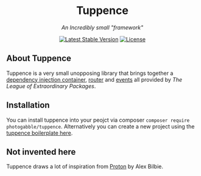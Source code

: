 <h1 align="center">Tuppence</h1>
<p align="center"><em>An Incredibly small "framework"</em></p>

<p align="center">
  <a href="https://packagist.org/packages/photogabble/tuppence"><img src="https://poser.pugx.org/photogabble/tuppence/v/stable.svg" alt="Latest Stable Version"></a>
  <a href="LICENSE"><img src="https://poser.pugx.org/laravel/framework/license.svg" alt="License"></a>
</p>

## About Tuppence

Tuppence is a very small unopposing library that brings together a [dependency injection container](http://container.thephpleague.com/), [router](http://route.thephpleague.com/) and [events](http://event.thephpleague.com/2.0/) all provided by _The League of Extraordinary Packages_.

## Installation

You can install tuppence into your peojct via composer `composer require photogabble/tuppence`. Alternatively you can create a new project using the [tuppence boilerplate here](https://github.com/photogabble/tuppence-boilerplate).

## Not invented here

Tuppence draws a lot of inspiration from [Proton](https://github.com/alexbilbie/Proton) by Alex Bilbie.
